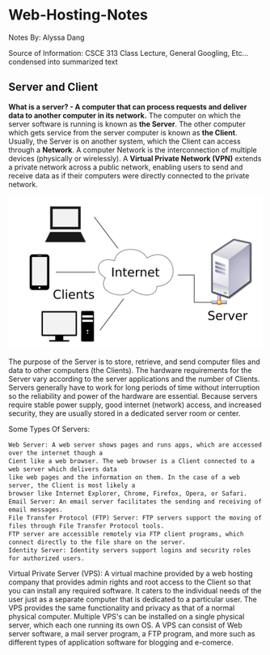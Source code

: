 # Web-Hosting-Notes

Notes By: Alyssa Dang

Source of Information: CSCE 313 Class Lecture, General Googling, Etc... condensed into summarized text

## Server and Client

**What is a server? - A computer that can process requests and deliver data to another computer in its network.**
The computer on which the server software is running is known as **the Server**.
The other computer which gets service from the server computer is known as **the Client**. 
Usually, the Server is on another system, which the Client can access through a **Network**.
A computer Network is the interconnection of multiple devices (physically or wirelessly).
A **Virtual Private Network (VPN)** extends a private network across a public network, enabling users to send and receive 
data as if their computers were directly connected to the private network.

![Server-Client Model](https://github.com/AlyssaDang/Web-Hosting-Notes/blob/master/notesImages/Server-Client-Model.png)

The purpose of the Server is to store, retrieve, and send computer files and data to other computers (the Clients). 
The hardware requirements for the Server vary according to the server applications and the number of Clients. 
Servers generally have to work for long periods of time without interruption so the reliability and power of the hardware are essential. Because servers require stable power supply, good internet (network) access, and increased security, they are usually stored in a dedicated server room or center.

Some Types Of Servers:

    Web Server: A web server shows pages and runs apps, which are accessed over the internet though a 
    Cient like a web browser. The web browser is a Client connected to a web server which delivers data 
    like web pages and the information on them. In the case of a web server, the Client is most likely a 
    browser like Internet Explorer, Chrome, Firefox, Opera, or Safari. 
    Email Server: An email server facilitates the sending and receiving of email messages. 
    File Transfer Protocol (FTP) Server: FTP servers support the moving of files through File Transfer Protocol tools. 
    FTP server are accessible remotely via FTP client programs, which connect directly to the file share on the server. 
    Identity Server: Identity servers support logins and security roles for authorized users. 

Virtual Private Server (VPS): A virtual machine provided by a web hosting company that provides admin rights and root access 
to the Client so that you can install any required software. It caters to the individual needs of the user just as a separate computer that is dedicated to a particular user. The VPS provides the same functionality and privacy as that of a normal physical computer. Multiple VPS's can be installed on a single physical server, which each one running its own OS.
A VPS can consist of Web server software, a mail server program, a FTP program, and more such as different types of application software for blogging and e-comerce.
